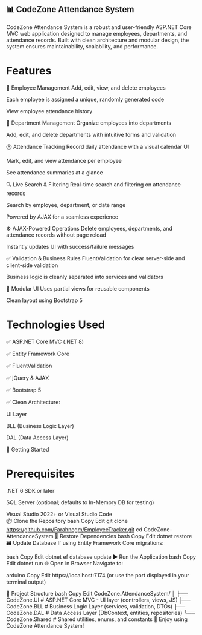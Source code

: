 ## 📊 CodeZone Attendance System
CodeZone Attendance System is a robust and user-friendly ASP.NET Core MVC web application designed to manage employees, departments, and attendance records. Built with clean architecture and modular design, the system ensures maintainability, scalability, and performance.

# Features
👥 Employee Management
Add, edit, view, and delete employees

Each employee is assigned a unique, randomly generated code

View employee attendance history

🏢 Department Management
Organize employees into departments

Add, edit, and delete departments with intuitive forms and validation

🕒 Attendance Tracking
Record daily attendance with a visual calendar UI

Mark, edit, and view attendance per employee

See attendance summaries at a glance

🔍 Live Search & Filtering
Real-time search and filtering on attendance records

Search by employee, department, or date range

Powered by AJAX for a seamless experience

⚙️ AJAX-Powered Operations
Delete employees, departments, and attendance records without page reload

Instantly updates UI with success/failure messages

✅ Validation & Business Rules
FluentValidation for clear server-side and client-side validation

Business logic is cleanly separated into services and validators

🧩 Modular UI
Uses partial views for reusable components

Clean layout using Bootstrap 5

# Technologies Used
✅ ASP.NET Core MVC (.NET 8)

✅ Entity Framework Core

✅ FluentValidation

✅ jQuery & AJAX

✅ Bootstrap 5

✅ Clean Architecture:

UI Layer

BLL (Business Logic Layer)

DAL (Data Access Layer)

🚀 Getting Started
# Prerequisites
.NET 6 SDK or later

SQL Server (optional; defaults to In-Memory DB for testing)

Visual Studio 2022+ or Visual Studio Code   
📦 Clone the Repository
bash
Copy
Edit
git clone https://github.com/Farahnegm/EmployeeTracker.git
cd CodeZone-AttendanceSystem
🔄 Restore Dependencies
bash
Copy
Edit
dotnet restore
🗃️ Update Database
If using Entity Framework Core migrations:

bash
Copy
Edit
dotnet ef database update
▶️ Run the Application
bash
Copy
Edit
dotnet run
🌐 Open in Browser
Navigate to:

arduino
Copy
Edit
https://localhost:7174
(or use the port displayed in your terminal output)

📂 Project Structure
bash
Copy
Edit
CodeZone.AttendanceSystem/
│
├── CodeZone.UI           # ASP.NET Core MVC - UI layer (controllers, views, JS)
├── CodeZone.BLL          # Business Logic Layer (services, validation, DTOs)
├── CodeZone.DAL          # Data Access Layer (DbContext, entities, repositories)
└── CodeZone.Shared       # Shared utilities, enums, and constants
🙌 Enjoy using CodeZone Attendance System!


